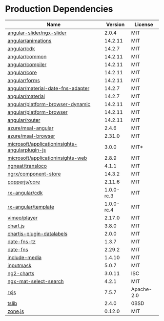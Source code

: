 # Production Dependencies

  | Name | Version | License |
  | ---- | ------- | ------- |
  | [angular-slider/ngx-slider](https://github.com/angular-slider/ngx-slider) | 2.0.4 | MIT |
| [angular/animations](https://github.com/angular/angular) | 14.2.11 | MIT |
| [angular/cdk](https://github.com/angular/components) | 14.2.7 | MIT |
| [angular/common](https://github.com/angular/angular) | 14.2.11 | MIT |
| [angular/compiler](https://github.com/angular/angular) | 14.2.11 | MIT |
| [angular/core](https://github.com/angular/angular) | 14.2.11 | MIT |
| [angular/forms](https://github.com/angular/angular) | 14.2.11 | MIT |
| [angular/material-date-fns-adapter](https://github.com/angular/components) | 14.2.7 | MIT |
| [angular/material](https://github.com/angular/components) | 14.2.7 | MIT |
| [angular/platform-browser-dynamic](https://github.com/angular/angular) | 14.2.11 | MIT |
| [angular/platform-browser](https://github.com/angular/angular) | 14.2.11 | MIT |
| [angular/router](https://github.com/angular/angular) | 14.2.11 | MIT |
| [azure/msal-angular](https://github.com/AzureAD/microsoft-authentication-library-for-js) | 2.4.6 | MIT |
| [azure/msal-browser](https://github.com/AzureAD/microsoft-authentication-library-for-js) | 2.31.0 | MIT |
| [microsoft/applicationinsights-angularplugin-js](undefined) | 3.0.0 | MIT* |
| [microsoft/applicationinsights-web](https://github.com/microsoft/ApplicationInsights-JS) | 2.8.9 | MIT |
| [ngneat/transloco](https://github.com/ngneat/transloco) | 4.1.1 | MIT |
| [ngrx/component-store](https://github.com/ngrx/platform) | 14.3.2 | MIT |
| [popperjs/core](https://github.com/popperjs/popper-core) | 2.11.6 | MIT |
| [rx-angular/cdk](https://github.com/rx-angular/rx-angular) | 1.0.0-rc.3 | MIT |
| [rx-angular/template](https://github.com/rx-angular/rx-angular) | 1.0.0-rc.4 | MIT |
| [vimeo/player](https://github.com/vimeo/player.js) | 2.17.0 | MIT |
| [chart.js](https://github.com/chartjs/Chart.js) | 3.8.0 | MIT |
| [chartjs-plugin-datalabels](https://github.com/chartjs/chartjs-plugin-datalabels) | 2.0.0 | MIT |
| [date-fns-tz](https://github.com/marnusw/date-fns-tz) | 1.3.7 | MIT |
| [date-fns](https://github.com/date-fns/date-fns) | 2.29.2 | MIT |
| [include-media](https://github.com/eduardoboucas/include-media) | 1.4.10 | MIT |
| [inputmask](https://github.com/RobinHerbots/Inputmask) | 5.0.7 | MIT |
| [ng2-charts](https://github.com/valor-software/ng2-charts) | 3.0.11 | ISC |
| [ngx-mat-select-search](https://github.com/bithost-gmbh/ngx-mat-select-search) | 4.2.1 | MIT |
| [rxjs](https://github.com/reactivex/rxjs) | 7.5.7 | Apache-2.0 |
| [tslib](https://github.com/Microsoft/tslib) | 2.4.0 | 0BSD |
| [zone.js](https://github.com/angular/angular) | 0.12.0 | MIT |